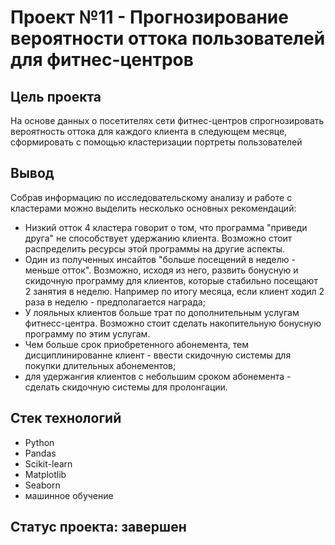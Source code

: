 # Проект №11 - Прогнозирование вероятности оттока пользователей для фитнес-центров

## Цель проекта
На основе данных о посетителях сети фитнес-центров спрогнозировать вероятность оттока для каждого клиента в следующем месяце, сформировать с помощью кластеризации портреты пользователей

## Вывод
Собрав информацию по исследовательскому анализу и работе с кластерами можно выделить несколько основных рекомендаций:
* Низкий отток 4 кластера говорит о том, что программа "приведи друга" не способствует удержанию клиента. Возможно стоит распределить ресурсы этой программы на другие аспекты.
* Один из полученных инсайтов "больше посещений в неделю - меньше отток". Возможно, исходя из него, развить бонусную и скидочную программу для клиентов, которые стабильно посещают 2 занятия в неделю. Например по итогу месяца, если клиент ходил 2 раза в неделю - предполагается награда;
* У лояльных клиентов больше трат по дополнительным услугам фитнесс-центра. Возможно стоит сделать накопительную бонусную программу по этим услугам.
* Чем больше срок приобретенного абонемента, тем дисциплинированне клиент - ввести скидочную системы для покупки длительных абонементов;
* для удержангия клиентов с небольшим сроком абонемента - сделать скидочную системы для пролонгации.

## Стек технологий
* Python
* Pandas
* Scikit-learn
* Matplotlib
* Seaborn
* машинное обучениe

## Статус проекта: завершен
